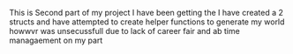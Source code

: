 This is Second part of my project I have been getting the I have created a 2 structs and have
attempted to create helper functions to generate my world howwvr
was unsecussfull due to lack of career fair and ab time managaement
on my part
